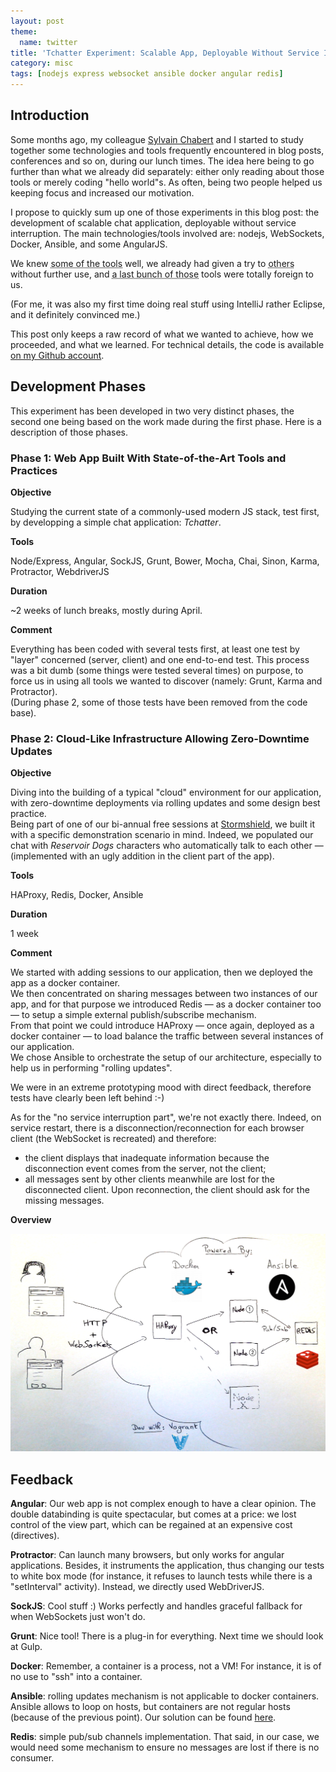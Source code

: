 ```yaml
---
layout: post
theme:
  name: twitter
title: 'Tchatter Experiment: Scalable App, Deployable Without Service Interruption'
category: misc
tags: [nodejs express websocket ansible docker angular redis]
---
```

## Introduction

Some months ago, my colleague [Sylvain Chabert](https://www.linkedin.com/in/sylvainchabert) and I started to study together some technologies and tools frequently encountered in blog posts, conferences and so on, during our lunch times. The idea here being to go further than what we already did separately: either only reading about those tools or merely coding "hello world"s. As often, being two people helped us keeping focus and increased our motivation.

I propose to quickly sum up one of those experiments in this blog post: the development of scalable chat application, deployable without service interruption. The main technologies/tools involved are: nodejs, WebSockets, Docker, Ansible, and some AngularJS.

We knew <abbr title="Ansible, Mocha, Chai, Sinon">some of the tools</abbr> well, we already had given a try to <abbr title="Node/Express, Angular, Docker, Vagrant, WebSockets">others</abbr> without further use, and <abbr title="Grunt, Bower, Karma, Protractor, WebdriverJS, SockJS">a last bunch of those</abbr> tools were totally foreign to us.

(For me, it was also my first time doing real stuff using IntelliJ rather Eclipse, and it definitely convinced me.)

This post only keeps a raw record of what we wanted to achieve, how we proceeded, and what we learned. For technical details, the code is available [on my Github account](https://github.com/ndemengel/tchatter).

## Development Phases

This experiment has been developed in two very distinct phases, the second one being based on the work made during the first phase. Here is a description of those phases.

### Phase 1: Web App Built With State-of-the-Art Tools and Practices

**Objective**

Studying the current state of a commonly-used modern JS stack, test first, by developping a simple chat application: _Tchatter_.

**Tools**

Node/Express, Angular, SockJS, Grunt, Bower, Mocha, Chai, Sinon, Karma, Protractor, WebdriverJS

**Duration**

~2 weeks of lunch breaks, mostly during April.

**Comment**

Everything has been coded with several tests first, at least one test by "layer" concerned (server, client) and one end-to-end test. This process was a bit dumb (some things were tested several times) on purpose, to force us in using all tools we wanted to discover (namely: Grunt, Karma and Protractor).  
(During phase 2, some of those tests have been removed from the code base).


### Phase 2: Cloud-Like Infrastructure Allowing Zero-Downtime Updates

**Objective**

Diving into the building of a typical "cloud" environment for our application, with zero-downtime deployments via rolling updates and some design best practice.  
Being part of one of our bi-annual free sessions at [Stormshield](http://www.stormshield.eu/), we built it with a specific demonstration scenario in mind. Indeed, we populated our chat with _Reservoir Dogs_ characters who automatically talk to each other — (implemented with an ugly addition in the client part of the app).

**Tools**

HAProxy, Redis, Docker, Ansible

**Duration**

1 week

**Comment**

We started with adding sessions to our application, then we deployed the app as a docker container.  
We then concentrated on sharing messages between two instances of our app, and for that purpose we introduced Redis — as a docker container too — to setup a simple external publish/subscribe mechanism.  
From that point we could introduce HAProxy — once again, deployed as a docker container — to load balance the traffic between several instances of our application.  
We chose Ansible to orchestrate the setup of our architecture, especially to help us in performing "rolling updates".

We were in an extreme prototyping mood with direct feedback, therefore tests have clearly been left behind :-)

As for the "no service interruption part", we're not exactly there. Indeed, on service restart, there is a disconnection/reconnection for each browser client (the WebSocket is recreated) and therefore:

- the client displays that inadequate information because the disconnection event comes from the server, not the client;
- all messages sent by other clients meanwhile are lost for the disconnected client. Upon reconnection, the client should ask for the missing messages.


**Overview**

![Tchatter Infrastructure](https://raw.githubusercontent.com/ndemengel/tchatter/abf30081ac936d8f8a964f3dd890dc699ac08758/doc/free-session-demo.png)


## Feedback

**Angular**: Our web app is not complex enough to have a clear opinion. The double databinding is quite spectacular, but comes at a price: we lost control of the view part,
which can be regained at an expensive cost (directives).

**Protractor**: Can launch many browsers, but only works for angular applications. Besides, it instruments the application, thus changing our tests to white box mode
(for instance, it refuses to launch tests while there is a "setInterval" activity). Instead, we directly used WebDriverJS.

**SockJS**: Cool stuff :) Works perfectly and handles graceful fallback for when WebSockets just won't do.

**Grunt**: Nice tool! There is a plug-in for everything. Next time we should look at Gulp.

**Docker**: Remember, a container is a process, not a VM! For instance, it is of no use to "ssh" into a container.

**Ansible**: rolling updates mechanism is not applicable to docker containers. Ansible allows to loop on hosts,
but containers are not regular hosts (because of the previous point). Our solution can be found [here](https://github.com/ndemengel/tchatter/blob/22bd72147078676053f515e161f983c3f3aec05d/infra/tchatter-app-nodes.yml).

**Redis**: simple pub/sub channels implementation. That said, in our case, we would need some mechanism to ensure no messages are lost if there is no consumer.

